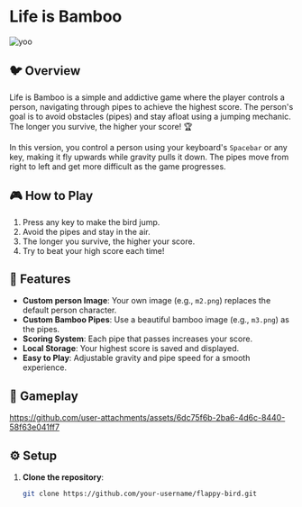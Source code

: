 # Life is Bamboo
![yoo](https://github.com/user-attachments/assets/f932f686-377b-4a68-bb50-d8fd90ed6b7b)

## 🐦 Overview
Life is Bamboo is a simple and addictive game where the player controls a person, navigating through pipes to achieve the highest score. The person's goal is to avoid obstacles (pipes) and stay afloat using a jumping mechanic. The longer you survive, the higher your score! 🏆

In this version, you control a person using your keyboard's `Spacebar` or any key, making it fly upwards while gravity pulls it down. The pipes move from right to left and get more difficult as the game progresses.

## 🎮 How to Play
1. Press any key to make the bird jump.
2. Avoid the pipes and stay in the air.
3. The longer you survive, the higher your score.
4. Try to beat your high score each time!

## 🌟 Features
- **Custom person Image**: Your own image (e.g., `m2.png`) replaces the default person character.
- **Custom Bamboo Pipes**: Use a beautiful bamboo image (e.g., `m3.png`) as the pipes.
- **Scoring System**: Each pipe that passes increases your score.
- **Local Storage**: Your highest score is saved and displayed.
- **Easy to Play**: Adjustable gravity and pipe speed for a smooth experience.

## 🌟 Gameplay

https://github.com/user-attachments/assets/6dc75f6b-2ba6-4d6c-8440-58f63e041ff7


## ⚙️ Setup

1. **Clone the repository**:
   ```bash
   git clone https://github.com/your-username/flappy-bird.git
